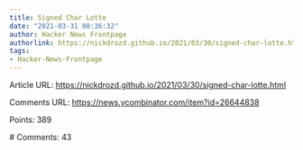 ```yaml
---
title: Signed Char Lotte
date: "2021-03-31 08:36:32"
author: Hacker News Frontpage
authorlink: https://nickdrozd.github.io/2021/03/30/signed-char-lotte.html
tags:
- Hacker-News-Frontpage
---
```


<p>Article URL: <a href="https://nickdrozd.github.io/2021/03/30/signed-char-lotte.html">https://nickdrozd.github.io/2021/03/30/signed-char-lotte.html</a></p>
<p>Comments URL: <a href="https://news.ycombinator.com/item?id=26644838">https://news.ycombinator.com/item?id=26644838</a></p>
<p>Points: 389</p>
<p># Comments: 43</p>
